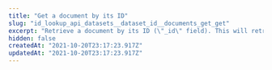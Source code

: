 ```yaml
---
title: "Get a document by its ID"
slug: "id_lookup_api_datasets__dataset_id__documents_get_get"
excerpt: "Retrieve a document by its ID (\"_id\" field). This will retrieve the document faster than a filter applied on the \"_id\" field. For multiple id lookup version of this request use **/datasets/{dataset_id}/documents/bulk_get**."
hidden: false
createdAt: "2021-10-20T23:17:23.917Z"
updatedAt: "2021-10-20T23:17:23.917Z"
---
```

